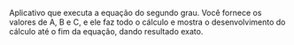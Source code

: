 Aplicativo que executa a equação do segundo grau.
Você fornece os valores de A, B e C, e ele faz todo o cálculo
e mostra o desenvolvimento do cálculo até o fim da equação, dando resultado
exato.
